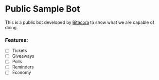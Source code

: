 # Public Sample Bot

This is a public bot developed by [Bitacora](https://bitacora.gg) to show what we are capable of doing.

### Features:

 - [ ] Tickets
 - [ ] Giveaways
 - [ ] Polls
 - [ ] Reminders
 - [ ] Economy
